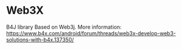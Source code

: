 # Web3X
B4J library Based on Web3j.
More information: https://www.b4x.com/android/forum/threads/web3x-develop-web3-solutions-with-b4x.137350/
